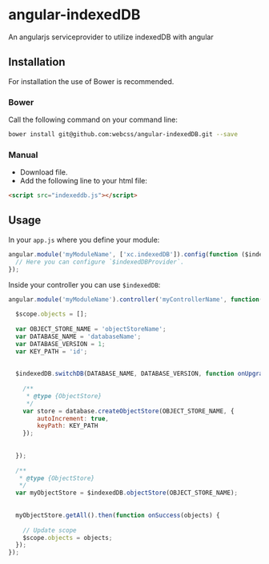 angular-indexedDB
=================

An angularjs serviceprovider to utilize indexedDB with angular

## Installation

For installation the use of Bower is recommended.

### Bower
Call the following command on your command line: 

```sh
bower install git@github.com:webcss/angular-indexedDB.git --save
```

### Manual

- Download file.
- Add the following line to your html file:

```html
<script src="indexeddb.js"></script>
```

## Usage

In your `app.js` where you define your module:

```javascript
angular.module('myModuleName', ['xc.indexedDB']).config(function ($indexedDBProvider) {
  // Here you can configure `$indexedDBProvider`.
});
```


Inside your controller you can use `$indexedDB`:

```javascript
angular.module('myModuleName').controller('myControllerName', function($scope, $indexedDB) {
  
  $scope.objects = [];
  
  var OBJECT_STORE_NAME = 'objectStoreName';
  var DATABASE_NAME = 'databaseName';
  var DATABASE_VERSION = 1;
  var KEY_PATH = 'id';
  
  
  $indexedDB.switchDB(DATABASE_NAME, DATABASE_VERSION, function onUpgradeNeeded(e, database, transaction) {
    
    /**
     * @type {ObjectStore}
     */
    var store = database.createObjectStore(OBJECT_STORE_NAME, {
        autoIncrement: true,
        keyPath: KEY_PATH
    });
    
    
  });
  
  /**
   * @type {ObjectStore}
   */
  var myObjectStore = $indexedDB.objectStore(OBJECT_STORE_NAME);
  
  
  myObjectStore.getAll().then(function onSuccess(objects) {
    
    // Update scope
    $scope.objects = objects;
  });
});
```
